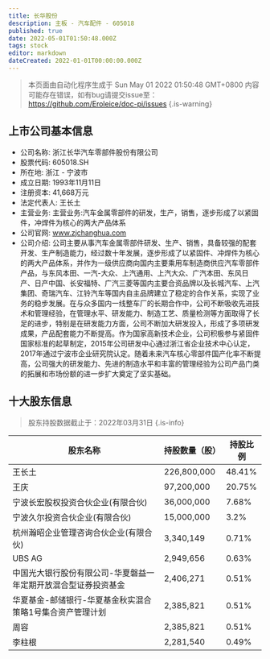 ```yaml
---
title: 长华股份
description: 主板 - 汽车配件 - 605018
published: true
date: 2022-05-01T01:50:48.000Z
tags: stock
editor: markdown
dateCreated: 2022-01-01T00:00:00.000Z
---
```


> 本页面由自动化程序生成于 Sun May 01 2022 01:50:48 GMT+0800
> 内容可能存在错误，如有bug请提交issue至：https://github.com/Eroleice/doc-pi/issues
{.is-warning}

## 上市公司基本信息
- 公司名称: 浙江长华汽车零部件股份有限公司
- 股票代码: 605018.SH
- 所在地: 浙江 - 宁波市
- 成立日期: 1993年11月11日
- 注册资本: 41,668万元
- 法定代表人: 王长土
- 主营业务: 主营业务:汽车金属零部件的研发，生产，销售，逐步形成了以紧固件，冲焊件为核心的两大产品体系
- 公司官网: www.zjchanghua.com
- 公司介绍: 公司主要从事汽车金属零部件研发、生产、销售，具备较强的配套开发、生产制造能力，经过数十年发展，逐步形成了以紧固件、冲焊件为核心的两大产品体系，并作为一级供应商向国内主要乘用车制造商供应汽车零部件产品，与东风本田、一汽-大众、上汽通用、上汽大众、广汽本田、东风日产、日产中国、长安福特、广汽三菱等国内主要合资品牌以及长城汽车、上汽集团、奇瑞汽车、江铃汽车等国内自主品牌建立了稳定的合作关系，实现了业务的稳步发展。在与众多国内一线整车厂的长期合作中，公司不断吸收先进技术和管理经验，在管理水平、研发能力、制造工艺、质量检测等方面取得了长足的进步，特别是在研发能力方面，公司不断加大研发投入，形成了多项研发成果，产品配套能力不断提高。作为国家高新技术企业，公司积极参与紧固件国家标准的起草制定，2015年公司研发中心通过浙江省企业技术中心认定，2017年通过宁波市企业研究院认定。随着未来汽车核心零部件国产化率不断提高，公司强大的研发能力、先进的制造水平和丰富的管理经验为公司产品门类的拓展和市场份额的进一步扩大奠定了坚实基础。


## 十大股东信息
> 股东持股数据截止于：2022年03月31日
{.is-info}

| 股东名称 | 持股数量（股） | 持股比例 |
| --- | --- | --- |
| 王长土 | 226,800,000 | 48.41% |
| 王庆 | 97,200,000 | 20.75% |
| 宁波长宏股权投资合伙企业(有限合伙) | 36,000,000 | 7.68% |
| 宁波久尔投资合伙企业(有限合伙) | 15,000,000 | 3.2% |
| 杭州瀚昭企业管理咨询合伙企业(有限合伙) | 3,340,149 | 0.71% |
| UBS   AG | 2,949,656 | 0.63% |
| 中国光大银行股份有限公司-华夏磐益一年定期开放混合型证券投资基金 | 2,406,271 | 0.51% |
| 华夏基金-邮储银行-华夏基金秋实混合策略1号集合资产管理计划 | 2,385,821 | 0.51% |
| 周容 | 2,385,821 | 0.51% |
| 李柱根 | 2,281,540 | 0.49% |




